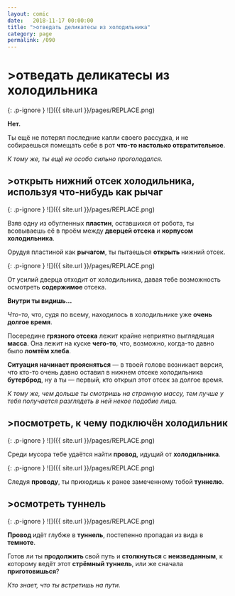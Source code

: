 ```yaml
---
layout: comic
date:   2018-11-17 00:00:00 
title: ">отведать деликатесы из холодильника"
category: page
permalink: /090
---
```

# >отведать деликатесы из холодильника

{: .p-ignore }
![]({{ site.url }}/pages/REPLACE.png)

<strong>Нет.</strong>

Ты ещё не потерял последние капли своего рассудка, и не собираешься помещать себе в рот <strong>что-то настолько отвратительное</strong>.

<em>К тому же, ты ещё не особо сильно проголодался.</em>

## >открыть нижний отсек холодильника, используя что-нибудь как рычаг

{: .p-ignore }
![]({{ site.url }}/pages/REPLACE.png)

Взяв одну из обугленных <strong>пластин</strong>, оставшихся от робота, ты всовываешь её в проём между <strong>дверцей отсека</strong> и <strong>корпусом холодильника</strong>.

Орудуя пластиной как <strong>рычагом</strong>, ты пытаешься <strong>открыть </strong>нижний отсек.

{: .p-ignore }
![]({{ site.url }}/pages/REPLACE.png)

От усилий дверца отходит от холодильника, давая тебе возможность осмотреть <strong>содержимое </strong>отсека.

<strong>Внутри ты видишь…</strong>

<em>Что-то</em>, что, судя по всему, находилось в холодильнике уже <strong>очень долгое время</strong>.

Посередине <strong>грязного отсека</strong> лежит крайне неприятно выглядящая <strong>масса</strong>. Она лежит на куске <strong>чего-то</strong>, что, возможно, когда-то давно было <strong>ломтём хлеба</strong>.

<strong>Ситуация начинает проясняться</strong> — в твоей голове возникает версия, что кто-то очень давно оставил в нижнем отсеке холодильника <strong>бутерброд</strong>, ну а ты — первый, кто открыл этот отсек за долгое время.

<em>К тому же, чем дольше ты смотришь на странную массу, тем лучше у тебя получается разглядеть в ней некое подобие лица.</em>

## >посмотреть, к чему подключён холодильник

{: .p-ignore }
![]({{ site.url }}/pages/REPLACE.png)

Среди мусора тебе удаётся найти <strong>провод</strong>, идущий от <strong>холодильника</strong>.

{: .p-ignore }
![]({{ site.url }}/pages/REPLACE.png)

Следуя <strong>проводу</strong>, ты приходишь к ранее замеченному тобой <strong>туннелю</strong>.

## >осмотреть туннель

{: .p-ignore }
![]({{ site.url }}/pages/REPLACE.png)

<strong>Провод </strong>идёт глубже в <strong>туннель</strong>, постепенно пропадая из вида в <strong>темноте</strong>.

Готов ли ты <strong>продолжить </strong>свой путь и <strong>столкнуться </strong>с <strong>неизведанным</strong>, к которому ведёт этот <strong>стрёмный туннель</strong>, или же сначала <strong>приготовишься</strong>?

<em>Кто знает, что ты встретишь на пути.</em>
